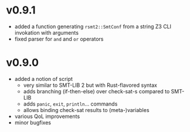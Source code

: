 # v0.9.1

- added a function generating `rsmt2::SmtConf` from a string Z3 CLI invokation with arguments
- fixed parser for `and` and `or` operators

# v0.9.0

- added a notion of script
	- very similar to SMT-LIB 2 but with Rust-flavored syntax
	- adds branching (if-then-else) over check-sat-s compared to SMT-LIB
	- adds `panic`, `exit`, `println`... commands
	- allows binding check-sat results to (meta-)variables
- various QoL improvements
- minor bugfixes
